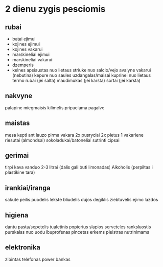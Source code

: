 # 2 dienu zygis pesciomis
## rubai
- batai ejimui
- kojines ejimui
- kojines vakarui
- marskineliai ejimui
- marskineliai vakarui
- dzemperis
- kelnes
apsiaustas nuo lietaus
striuke nuo salcio/vejo
avalyne vakarui (nebutina)
kepure nuo saules
uzdangalas/maisai kuprinei nuo lietaus
termo rubai (jei salta)
maudimukas (jei karsta)
sortai (jei karsta)

## nakvyne
palapine
miegmaisis
kilimelis
pripuciama pagalve

## maistas
mesa kepti ant lauzo pirma vakara
2x pusryciai
2x pietus
1 vakariene
riesutai (almondsai)
sokoladukai/batoneliai
sutrinti cipsai

## gerimai
tirpi kava
vanduo 2-3 litrai (dalis gali buti limonadas)
Alkoholis (perpiltas i plastikine tara)

## irankiai/iranga
sakute
peilis
puodelis
lekste
bliudelis
dujos
degiklis
ziebtuvelis
ejimo lazdos

## higiena
dantu pasta/sepetelis
tualetinis popierius
slapios serveteles
ranksluostis
purskalas nuo uodu
ibuprofenas
pincetas erkems
pleistras nutrinimams

## elektronika
zibintas
telefonas
power bankas
